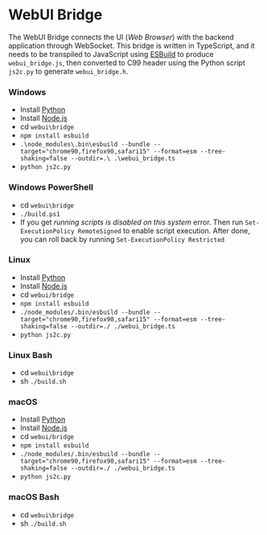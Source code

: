 
# WebUI Bridge

The WebUI Bridge connects the UI (_Web Browser_) with the backend application through WebSocket. This bridge is written in TypeScript, and it needs to be transpiled to JavaScript using [ESBuild](https://esbuild.github.io/) to produce `webui_bridge.js`, then converted to C99 header using the Python script `js2c.py` to generate `webui_bridge.h`.

### Windows

- Install [Python](https://www.python.org/downloads/)
- Install [Node.js](https://nodejs.org/en/download)
- cd `webui\bridge`
- `npm install esbuild`
- `.\node_modules\.bin\esbuild --bundle --target="chrome90,firefox90,safari15" --format=esm --tree-shaking=false --outdir=.\ .\webui_bridge.ts`
- `python js2c.py`

### Windows PowerShell

- cd `webui\bridge`
- `./build.ps1`
- If you get _running scripts is disabled on this
system_ error. Then run `Set-ExecutionPolicy RemoteSigned` to enable script execution. After done, you can roll back by running `Set-ExecutionPolicy Restricted`

### Linux

- Install [Python](https://www.python.org/downloads/)
- Install [Node.js](https://nodejs.org/en/download)
- cd `webui/bridge`
- `npm install esbuild`
- `./node_modules/.bin/esbuild --bundle --target="chrome90,firefox90,safari15" --format=esm --tree-shaking=false --outdir=./ ./webui_bridge.ts`
- `python js2c.py`

### Linux Bash

- cd `webui\bridge`
- sh `./build.sh`

### macOS

- Install [Python](https://www.python.org/downloads/)
- Install [Node.js](https://nodejs.org/en/download)
- cd `webui/bridge`
- `npm install esbuild`
- `./node_modules/.bin/esbuild --bundle --target="chrome90,firefox90,safari15" --format=esm --tree-shaking=false --outdir=./ ./webui_bridge.ts`
- `python js2c.py`

### macOS Bash

- cd `webui\bridge`
- sh `./build.sh`
